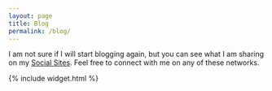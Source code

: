 ```yaml
---
layout: page
title: Blog
permalink: /blog/
---
```


I am not sure if I will start blogging again, but you can see what I am sharing on my <a href="{{ site.baseurl }}/dna">Social Sites</a>.  Feel free to connect with me on any of these networks.

{% include widget.html %}